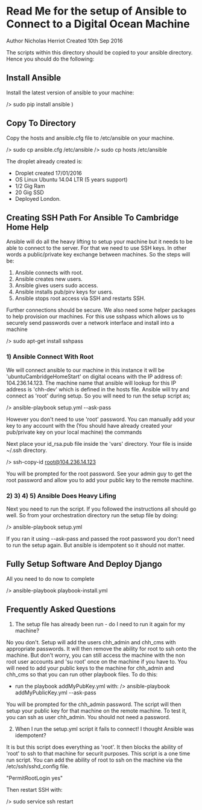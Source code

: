 Read Me for the setup of Ansible to Connect to a Digital Ocean Machine
================


Author Nicholas Herriot
Created 10th Sep 2016

The scripts within this directory should be copied to your ansible directory.
Hence you should do the following:


## Install Ansible

Install the latest version of ansible to your machine:

/>  sudo pip install ansible )


## Copy To Directory

Copy the hosts and ansible.cfg file to /etc/ansible on your machine.

/> sudo cp ansible.cfg /etc/ansible
/> sudo cp hosts /etc/ansible

The droplet already created is:
* Droplet created 17/01/2016
* OS Linux Ubuntu 14.04 LTR (5 years support)
* 1/2 Gig Ram
* 20 Gig SSD
* Deployed London.


## Creating SSH Path For Ansible To Cambridge Home Help

Ansible will do all the heavy lifting to setup your machine but it needs
to be able to connect to the server. For that we need to use SSH keys. In
other words a public/private key exchange between machines. So the steps
will be:
1) Ansible connects with root.
2) Ansible creates new users.
3) Ansible gives users sudo access.
4) Ansible installs pub/pirv keys for users.
5) Ansible stops root access via SSH and restarts SSH.

Further connections should be secure. We also need some helper packages to help provision our machines.
For this use sshpass which allows us to securely send passwords over a network interface and install into
a machine

/> sudo apt-get install sshpass


### 1) Ansible Connect With Root

We will connect ansible to our machine in this instance it will be 'ubuntuCambridgeHomeStart' on digital
oceans with the IP address of: 104.236.14.123. The machine name that ansible will lookup for this IP address
is 'chh-dev' which is defined in the hosts file.
Ansible will try and connect as 'root' during setup. So you will need to run the setup script as;

/> ansible-playbook setup.yml --ask-pass


However you don't need to use 'root' password. You can manually add your key to any account with the
(You should have already created your pub/private key on your local machine) the commands

Next place your id_rsa.pub file inside the 'vars' directory. Your file is inside ~/.ssh directory.

/> ssh-copy-id root@104.236.14.123

You will be prompted for the root password. See your admin guy to get the root password and allow you to add
your public key to the remote machine.




### 2) 3) 4) 5) Ansible Does Heavy Lifing

Next you need to run the script. If you followed the instructions all should go well. So from your orchestration
directory run the setup file by doing:

/>  ansible-playbook setup.yml

If you ran it using --ask-pass and passed the root password you don't need to run the setup again. But ansible is
idempotent so it should not matter.


## Fully Setup Software And Deploy Django

All you need to do now to complete

/> ansible-playbook playbook-install.yml


## Frequently Asked Questions

1) The setup file has already been run - do I need to run it again for my machine?

No you don't. Setup will add the users chh_admin and chh_cms with appropriate passwords. It will then remove 
the ability for root to ssh onto the machine. But don't worry, you can still access the machine with the
non root user accounts and 'su root' once on the machine if you have to.
You will need to add your public keys to the machine for chh_admin and chh_cms so that you can run other 
playbook files. To do this:

* run the playbook addMyPubKey.yml with:  /> ansible-playbook addMyPublicKey.yml --ask-pass

You will be prompted for the chh_admin password. The script will then setup your public key for that machine
on the remote machine. To test it, you can ssh as user chh_admin. You should not need a password.

2) When I run the setup.yml script it fails to connect! I thought Ansible was idempotent? 

It is but this script does everything as 'root'. It then blocks the ability of 'root' to ssh to that machine 
for securit purposes. This script is a one time run script. You can add the ability of root to ssh on the 
machine via the /etc/ssh/sshd_config file. 

"PermitRootLogin yes"

Then restart SSH with:

/>   sudo  service ssh restart








